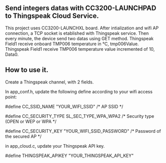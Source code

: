 ## Send integers datas with CC3200-LAUNCHPAD to Thingspeak Cloud Service.
This project uses CC3200-LAUNCHXL board. After intialization and wifi AP connection, a TCP socket is etablished with Thingspeak service.
Then every minute, the device send two datas using GET method.
Thingspeak Field1 receive onboard TMP006 temperature in °C, tmp006Value.
Thingspeak Field1 receive TMP006 temperature value incremented of 10, Data0.

## How to use it. 
Create a Thingspeak channel, with 2 fields.

In app_conf.h, update the following define according to your wifi access point:

#define CC_SSID_NAME          "YOUR_WIFI_SSID"          /* AP SSID */

#define CC_SECURITY_TYPE      SL_SEC_TYPE_WPA_WPA2      /* Security type (OPEN or WEP or WPA */

#define CC_SECURITY_KEY       "YOUR_WIFI_SSID_PASSWORD" /* Password of the secured AP */

in app_cloud.c, update your Thingspeak API key.  

#define THINGSPEAK_APIKEY       "YOUR_THINGSPEAK_API_KEY"
